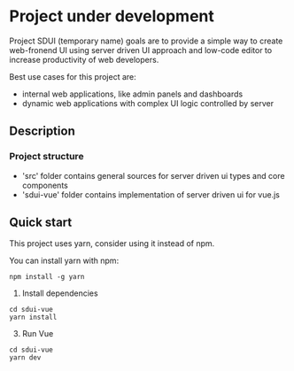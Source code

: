 # Project under development

Project SDUI (temporary name) goals are to provide a simple way to create web-fronend UI using server driven UI approach 
and low-code editor to increase productivity of web developers.

Best use cases for this project are:

* internal web applications, like admin panels and dashboards
* dynamic web applications with complex UI logic controlled by server

## Description

### Project structure

* 'src' folder contains general sources for server driven ui types and core components
* 'sdui-vue' folder contains implementation of server driven ui for vue.js

## Quick start

This project uses yarn, consider using it instead of npm.

You can install yarn with npm:

```BashSession
npm install -g yarn
```

1. Install dependencies

```BashSession
cd sdui-vue
yarn install
```

3. Run Vue

```BashSession
cd sdui-vue
yarn dev
```
